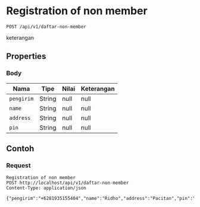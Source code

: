 # Registration of non member
```http
POST /api/v1/daftar-non-member
```
keterangan
## Properties
### Body
Nama | Tipe | Nilai | Keterangan
--- | --- | --- | ---
<code>pengirim</code> | String | null | null
<code>name</code> | String | null | null
<code>address</code> | String | null | null
<code>pin</code> | String | null | null
## Contoh
### Request
```http
Registration of non member
POST http://localhost/api/v1/daftar-non-member
Content-Type: application/json

{"pengirim":"+6281935155404","name":"Ridho","address":"Pacitan","pin":"1234"}
```
